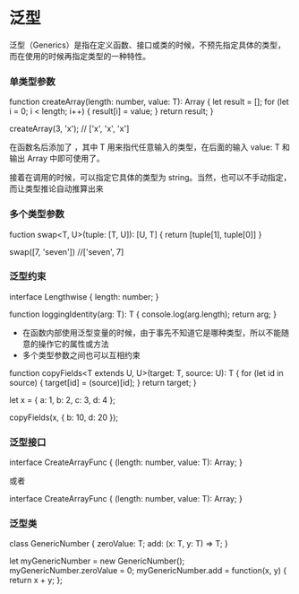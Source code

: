 泛型
=======
泛型（Generics）是指在定义函数、接口或类的时候，不预先指定具体的类型，而在使用的时候再指定类型的一种特性。

### 单类型参数
<!-- 函数名后添加了 <T> -->
function createArray<T>(length: number, value: T): Array<T> {
  let result = [];
  for (let i = 0; i < length; i++) {
    result[i] = value;
  }
  return result;
}

createArray<string>(3, 'x'); // ['x', 'x', 'x']

在函数名后添加了 <T>，其中 T 用来指代任意输入的类型，在后面的输入 value: T 和输出 Array<T> 中即可使用了。

接着在调用的时候，可以指定它具体的类型为 string。当然，也可以不手动指定，而让类型推论自动推算出来

### 多个类型参数
fuction swap<T, U>(tuple: [T, U]): [U, T] {
  return [tuple[1], tuple[0]]
}

swap([7, 'seven']) //['seven', 7]


### 泛型约束

<!-- 约束 传入那些包含 length 属性的变量 -->
interface Lengthwise {
  length: number;
}

function loggingIdentity<T extends Lengthwise>(arg: T): T {
  console.log(arg.length);
  return arg;
}

- 在函数内部使用泛型变量的时候，由于事先不知道它是哪种类型，所以不能随意的操作它的属性或方法
- 多个类型参数之间也可以互相约束

<!-- 要求 T 继承 U -->
function copyFields<T extends U, U>(target: T, source: U): T {
  for (let id in source) {
    target[id] = (<T>source)[id];
  }
  return target;
}

let x = { a: 1, b: 2, c: 3, d: 4 };

copyFields(x, { b: 10, d: 20 });


### 泛型接口

<!-- 使用含有泛型的接口来定义函数的形状 -->
interface CreateArrayFunc {
  <T>(length: number, value: T): Array<T>;
}

或者
<!-- 把泛型参数提前到接口名上 -->
interface CreateArrayFunc<T> {
  (length: number, value: T): Array<T>;
}

### 泛型类

class GenericNumber<T> {
    zeroValue: T;
    add: (x: T, y: T) => T;
}

let myGenericNumber = new GenericNumber<number>();
myGenericNumber.zeroValue = 0;
myGenericNumber.add = function(x, y) { return x + y; };